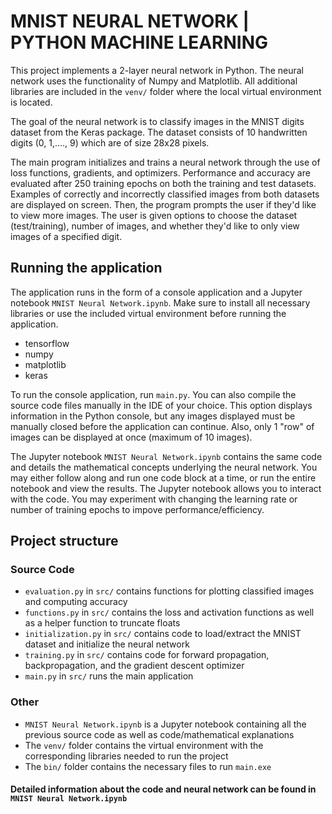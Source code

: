 # MNIST NEURAL NETWORK | PYTHON MACHINE LEARNING

This project implements a 2-layer neural network in Python.
The neural network uses the functionality of Numpy and Matplotlib. 
All additional libraries are included in the `venv/` folder where the local virtual environment is located.

The goal of the neural network is to classify images in the MNIST digits dataset from the Keras package.
The dataset consists of 10 handwritten digits (0, 1,...., 9) which are of size 28x28 pixels.

The main program initializes and trains a neural network through the use of loss functions, gradients, and optimizers.
Performance and accuracy are evaluated after 250 training epochs on both the training and test datasets.
Examples of correctly and incorrectly classified images from both datasets are displayed on screen.
Then, the program prompts the user if they'd like to view more images.
The user is given  options to choose the dataset (test/training), number of images, and whether they'd like to only view images of a specified digit.

## Running the application
The application runs in the form of a console application and a Jupyter notebook `MNIST Neural Network.ipynb`.
Make sure to install all necessary libraries or use the included virtual environment before running the application.
- tensorflow
- numpy
- matplotlib
- keras

To run the console application, run `main.py`.
You can also compile the source code files manually in the IDE of your choice.
This option displays information in the Python console, but any images displayed must be manually closed before the application can continue.
Also, only 1 "row" of images can be displayed at once (maximum of 10 images).

The Jupyter notebook `MNIST Neural Network.ipynb` contains the same code and details the mathematical concepts underlying the neural network.
You may either follow along and run one code block at a time, or run the entire notebook and view the results.
The Jupyter notebook allows you to interact with the code.
You may experiment with changing the learning rate or number of training epochs to impove performance/efficiency.

## Project structure
### Source Code
- `evaluation.py` in `src/` contains functions for plotting classified images and computing accuracy
- `functions.py` in `src/` contains the loss and activation functions as well as a helper function to truncate floats
- `initialization.py` in `src/` contains code to load/extract the MNIST dataset and initialize the neural network
- `training.py` in `src/` contains code for forward propagation, backpropagation, and the gradient descent optimizer
- `main.py` in `src/` runs the main application

### Other
- `MNIST Neural Network.ipynb` is a Jupyter notebook containing all the previous source code as well as code/mathematical explanations 
- The `venv/` folder contains the virtual environment with the corresponding libraries needed to run the project
- The `bin/` folder contains the necessary files to run `main.exe`

#### Detailed information about the code and neural network can be found in `MNIST Neural Network.ipynb`